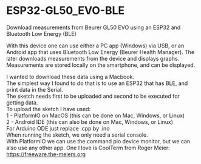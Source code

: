 # ESP32-GL50_EVO-BLE
Download measurements from Beurer GL50 EVO using an ESP32 and Bluetooth Low Energy (BLE)  
  
With this device one can use either a PC app (Windows) via USB, or an Android app that uses Bluetooth Low Energy (Beurer Health Manager).
The later downloads measurements from the device and displays graphs. Measurements are stored locally on the smartphone, and can be displayed.  
  
I wanted to download these data using a Macbook.  
The simplest way I found to do that is to use an ESP32 that has BLE, and print data in the Serial.  
The sketch needs first to be uploaded and second to be executed for getting data.  
To upload the sketch I have used:  
1 - PlatformIO on MacOS (this can be done on Mac, Windows, or Linux)  
2 - Android IDE (this can also be done on Mac, Windows, or Linux)  
For Arduino ODE just replace .cpp by .ino  
When running the sketch, we only need a serial console.  
With PlatformIO we can use the command pio device monitor, but we can also use any other app. One I love is CoolTerm from Roger Meier:  
https://freeware.the-meiers.org  

